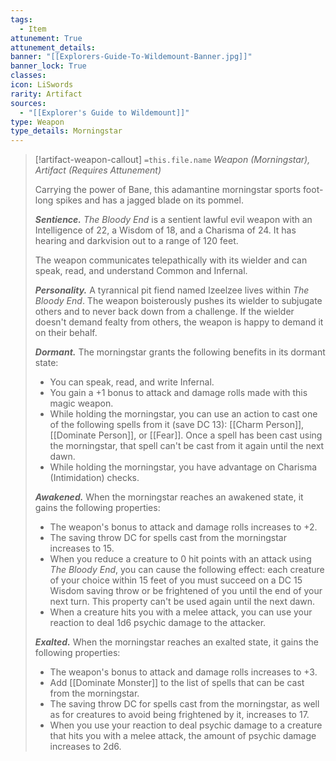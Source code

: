```yaml
---
tags:
  - Item
attunement: True
attunement_details: 
banner: "[[Explorers-Guide-To-Wildemount-Banner.jpg]]"
banner_lock: True
classes:
icon: LiSwords
rarity: Artifact
sources:
  - "[[Explorer's Guide to Wildemount]]"
type: Weapon
type_details: Morningstar
---
```

>[!artifact-weapon-callout] `=this.file.name`
>*Weapon (Morningstar), Artifact (Requires Attunement)*
>
>Carrying the power of Bane, this adamantine morningstar sports foot-long spikes and has a jagged blade on its pommel.
>
>***Sentience.*** *The Bloody End* is a sentient lawful evil weapon with an Intelligence of 22, a Wisdom of 18, and a Charisma of 24. It has hearing and darkvision out to a range of 120 feet.
>
>The weapon communicates telepathically with its wielder and can speak, read, and understand Common and Infernal.
>
>***Personality.*** A tyrannical pit fiend named Izeelzee lives within *The Bloody End*. The weapon boisterously pushes its wielder to subjugate others and to never back down from a challenge. If the wielder doesn't demand fealty from others, the weapon is happy to demand it on their behalf.
>
>***Dormant.*** The morningstar grants the following benefits in its dormant state:
>
>* You can speak, read, and write Infernal.
>* You gain a +1 bonus to attack and damage rolls made with this magic weapon.
>* While holding the morningstar, you can use an action to cast one of the following spells from it (save DC 13): [[Charm Person]], [[Dominate Person]], or [[Fear]]. Once a spell has been cast using the morningstar, that spell can't be cast from it again until the next dawn.
>* While holding the morningstar, you have advantage on Charisma (Intimidation) checks.
>
>***Awakened.*** When the morningstar reaches an awakened state, it gains the following properties:
>
>* The weapon's bonus to attack and damage rolls increases to +2.
>* The saving throw DC for spells cast from the morningstar increases to 15.
>* When you reduce a creature to 0 hit points with an attack using *The Bloody End*, you can cause the following effect: each creature of your choice within 15 feet of you must succeed on a DC 15 Wisdom saving throw or be frightened of you until the end of your next turn. This property can't be used again until the next dawn.
>* When a creature hits you with a melee attack, you can use your reaction to deal 1d6 psychic damage to the attacker.
>
>***Exalted.*** When the morningstar reaches an exalted state, it gains the following properties:
>
>* The weapon's bonus to attack and damage rolls increases to +3.
>* Add [[Dominate Monster]] to the list of spells that can be cast from the morningstar.
>* The saving throw DC for spells cast from the morningstar, as well as for creatures to avoid being frightened by it, increases to 17.
>* When you use your reaction to deal psychic damage to a creature that hits you with a melee attack, the amount of psychic damage increases to 2d6.
>
>
